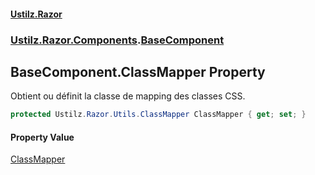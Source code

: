 #### [Ustilz.Razor](index.md 'index')
### [Ustilz.Razor.Components](Ustilz.Razor.Components.md 'Ustilz.Razor.Components').[BaseComponent](Ustilz.Razor.Components.BaseComponent.md 'Ustilz.Razor.Components.BaseComponent')

## BaseComponent.ClassMapper Property

Obtient ou définit la classe de mapping des classes CSS.

```csharp
protected Ustilz.Razor.Utils.ClassMapper ClassMapper { get; set; }
```

#### Property Value
[ClassMapper](Ustilz.Razor.Utils.ClassMapper.md 'Ustilz.Razor.Utils.ClassMapper')